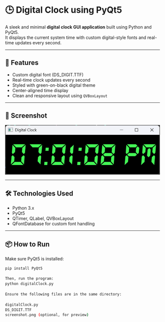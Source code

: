 # 🕒 Digital Clock using PyQt5

A sleek and minimal **digital clock GUI application** built using Python and PyQt5.  
It displays the current system time with custom digital-style fonts and real-time updates every second.

---

## 🚀 Features

- Custom digital font (DS_DIGIT.TTF)
- Real-time clock updates every second
- Styled with green-on-black digital theme
- Center-aligned time display
- Clean and responsive layout using `QVBoxLayout`

---

## 📸 Screenshot

![Digital Clock Screenshot](screenshot.png)


---

## 🛠️ Technologies Used

- Python 3.x
- PyQt5
- QTimer, QLabel, QVBoxLayout
- QFontDatabase for custom font handling

---

## 📦 How to Run

Make sure PyQt5 is installed:
```bash
pip install PyQt5

Then, run the program:
python digitalClock.py

Ensure the following files are in the same directory:

digitalClock.py
DS_DIGIT.TTF
screenshot.png (optional, for preview)
